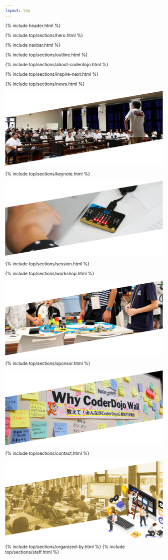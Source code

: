 ```yaml
---
layout: top
---
```

<div class="bg-[url(/img/2025/top/header-background.png)] bg-contain bg-no-repeat bg-top bg-center">
  {% include header.html %}

  {% include top/sections/hero.html %}
</div>

{% include navbar.html %}

{% include top/sections/outline.html %}

{% include top/sections/about-coderdojo.html %}

{% include top/sections/inspire-next.html %}

{% include top/sections/news.html %}

<div class="-mx-4">
  <img class="w-full" src="/img/2025/top/background1.webp" />
</div>

{% include top/sections/keynote.html %}

<div class="-mx-4">
  <img class="w-full" src="/img/2025/top/background2.webp" />
</div>

{% include top/sections/session.html %}

{% include top/sections/workshop.html %}

<div class="-mx-4">
  <img class="w-full" src="/img/2025/top/background3.webp" />
</div>

{% include top/sections/sponsor.html %}

<div class="-mx-4">
  <img class="w-full" src="/img/2025/top/background4.webp" />
</div>

{% include top/sections/contact.html %}

<div class="-mx-4">
  <img class="w-full" src="/img/2025/top/background5.webp" />
</div>

{% include top/sections/organized-by.html %}
{% include top/sections/staff.html %}
